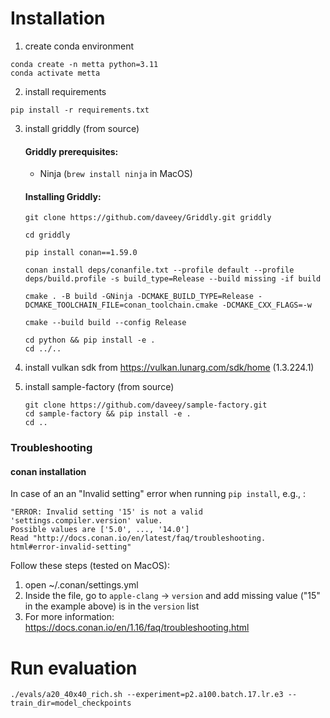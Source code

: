 # Installation

1. create conda environment

```
conda create -n metta python=3.11
conda activate metta
```

2. install requirements

```
pip install -r requirements.txt
```

3. install griddly (from source)

    #### Griddly prerequisites:
    * Ninja (`brew install ninja` in MacOS)


    #### Installing Griddly:
    ```
    git clone https://github.com/daveey/Griddly.git griddly

    cd griddly

    pip install conan==1.59.0

    conan install deps/conanfile.txt --profile default --profile deps/build.profile -s build_type=Release --build missing -if build

    cmake . -B build -GNinja -DCMAKE_BUILD_TYPE=Release -DCMAKE_TOOLCHAIN_FILE=conan_toolchain.cmake -DCMAKE_CXX_FLAGS=-w

    cmake --build build --config Release

    cd python && pip install -e .
    cd ../..
    ```

4. install vulkan sdk from https://vulkan.lunarg.com/sdk/home (1.3.224.1)

5. install sample-factory (from source)

    ```
    git clone https://github.com/daveey/sample-factory.git
    cd sample-factory && pip install -e .
    cd ..
    ```


### Troubleshooting
#### conan installation
In case of an an "Invalid setting" error when running `pip install`, e.g., :
```
"ERROR: Invalid setting '15' is not a valid 'settings.compiler.version' value.
Possible values are ['5.0', ..., '14.0']
Read "http://docs.conan.io/en/latest/faq/troubleshooting.
html#error-invalid-setting"
```
Follow these steps (tested on MacOS):
1. open ~/.conan/settings.yml
2. Inside the file, go to `apple-clang` -> `version` and add missing value ("15" in the example above) is in the `version` list
3. For more information: https://docs.conan.io/en/1.16/faq/troubleshooting.html




# Run evaluation
```
./evals/a20_40x40_rich.sh --experiment=p2.a100.batch.17.lr.e3 --train_dir=model_checkpoints
```
